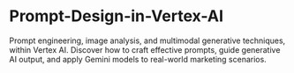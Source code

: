 # Prompt-Design-in-Vertex-AI
Prompt engineering, image analysis, and multimodal generative techniques, within Vertex AI. Discover how to craft effective prompts, guide generative AI output, and apply Gemini models to real-world marketing scenarios.
